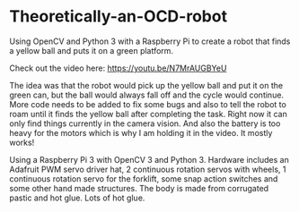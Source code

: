 # Theoretically-an-OCD-robot
Using OpenCV and Python 3 with a Raspberry Pi to create a robot that finds a yellow ball and puts it on a green platform. 

Check out the video here: https://youtu.be/N7MrAUGBYeU

The idea was that the robot would pick up the yellow ball and put it on the green can, but the ball would always fall off and the cycle would continue. 
More code needs to be added to fix some bugs and also to tell the robot to roam until it finds the yellow ball after completing the task. Right now it can only find things currently in the camera vision. And also the battery is too heavy for the motors which is why I am holding it in the video. It mostly works!

Using a Raspberry Pi 3 with OpenCV 3 and Python 3. Hardware includes an Adafruit PWM servo driver hat, 2 continuous rotation servos with wheels, 1 continuous rotation servo for the forklift, some snap action switches and some other hand made structures. The body is made from corrugated pastic and hot glue. Lots of hot glue. 

